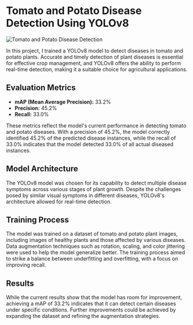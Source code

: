 # Tomato and Potato Disease Detection Using YOLOv8

![Tomato and Potato Disease Detection](https://via.placeholder.com/600x400)

In this project, I trained a YOLOv8 model to detect diseases in tomato and potato plants. Accurate and timely detection of plant diseases is essential for effective crop management, and YOLOv8 offers the ability to perform real-time detection, making it a suitable choice for agricultural applications.

## Evaluation Metrics
- **mAP (Mean Average Precision):** 33.2%
- **Precision:** 45.2%
- **Recall:** 33.0%

These metrics reflect the model's current performance in detecting tomato and potato diseases. With a precision of 45.2%, the model correctly identified 45.2% of the predicted disease instances, while the recall of 33.0% indicates that the model detected 33.0% of all actual diseased instances.

## Model Architecture
The YOLOv8 model was chosen for its capability to detect multiple disease symptoms across various stages of plant growth. Despite the challenges posed by similar visual symptoms in different diseases, YOLOv8's architecture allowed for real-time detection.

## Training Process
The model was trained on a dataset of tomato and potato plant images, including images of healthy plants and those affected by various diseases. Data augmentation techniques such as rotation, scaling, and color jittering were used to help the model generalize better. The training process aimed to strike a balance between underfitting and overfitting, with a focus on improving recall.

## Results
While the current results show that the model has room for improvement, achieving a mAP of 33.2% indicates that it can detect certain diseases under specific conditions. Further improvements could be achieved by expanding the dataset and refining the augmentation strategies.


